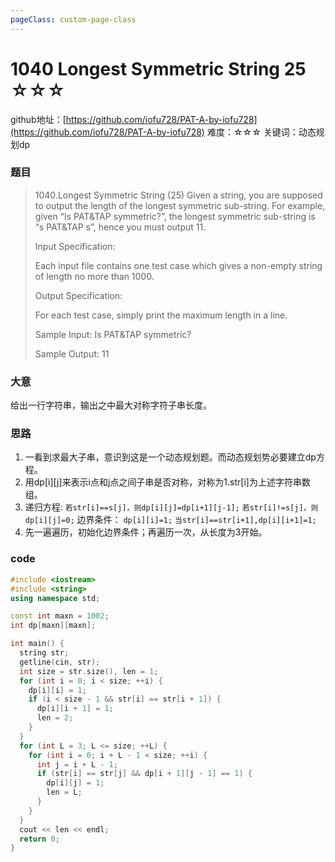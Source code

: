 ```yaml
---
pageClass: custom-page-class
---
```


# 1040 Longest Symmetric String 25 ☆☆☆

github地址：[https://github.com/iofu728/PAT-A-by-iofu728](https://github.com/iofu728/PAT-A-by-iofu728)
难度：☆☆☆
关键词：动态规划dp
### 题目

> 1040.Longest Symmetric String (25)
> Given a string, you are supposed to output the length of the longest symmetric sub-string. For example, given “Is PAT&TAP symmetric?”, the longest symmetric sub-string is “s PAT&TAP s”, hence you must output 11.
>
> Input Specification:
>
> Each input file contains one test case which gives a non-empty string of length no more than 1000.
>
> Output Specification:
>
> For each test case, simply print the maximum length in a line.
>
> Sample Input:
> Is PAT&TAP symmetric?
>
> Sample Output:
> 11

### 大意
给出一行字符串，输出之中最大对称字符子串长度。
### 思路
1. 一看到求最大子串，意识到这是一个动态规划题。而动态规划势必要建立dp方程。
2. 用dp[i][j]来表示i点和j点之间子串是否对称，对称为1.str[i]为上述字符串数组。
3. 递归方程:
`若str[i]==s[j]，则dp[i][j]=dp[i+1][j-1];`
`若str[i]!=s[j]，则dp[i][j]=0;`
边界条件：
`dp[i][i]=1;`
`当str[i]==str[i+1],dp[i][i+1]=1;`
4. 先一遍遍历，初始化边界条件；再遍历一次，从长度为3开始。

### code
```cpp
#include <iostream>
#include <string>
using namespace std;

const int maxn = 1002;
int dp[maxn][maxn];

int main() {
  string str;
  getline(cin, str);
  int size = str.size(), len = 1;
  for (int i = 0; i < size; ++i) {
    dp[i][i] = 1;
    if (i < size - 1 && str[i] == str[i + 1]) {
      dp[i][i + 1] = 1;
      len = 2;
    }
  }
  for (int L = 3; L <= size; ++L) {
    for (int i = 0; i + L - 1 < size; ++i) {
      int j = i + L - 1;
      if (str[i] == str[j] && dp[i + 1][j - 1] == 1) {
        dp[i][j] = 1;
        len = L;
      }
    }
  }
  cout << len << endl;
  return 0;
}

```
